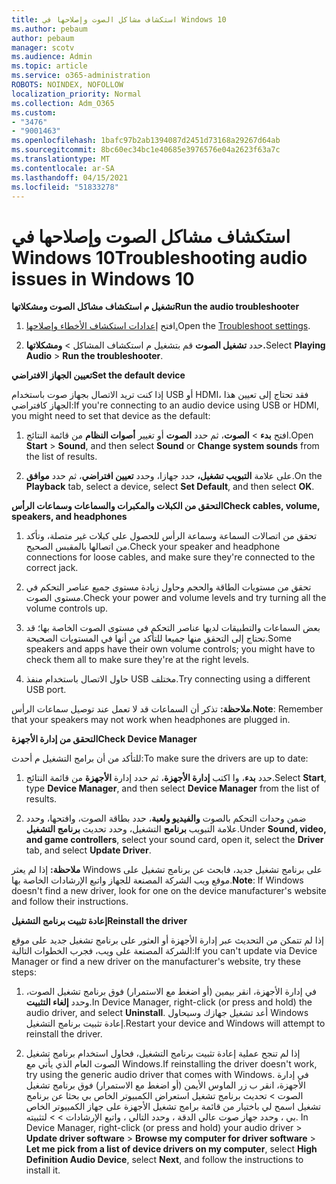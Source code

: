 ```yaml
---
title: استكشاف مشاكل الصوت وإصلاحها في Windows 10
ms.author: pebaum
author: pebaum
manager: scotv
ms.audience: Admin
ms.topic: article
ms.service: o365-administration
ROBOTS: NOINDEX, NOFOLLOW
localization_priority: Normal
ms.collection: Adm_O365
ms.custom:
- "3476"
- "9001463"
ms.openlocfilehash: 1bafc97b2ab1394087d2451d73168a29267d64ab
ms.sourcegitcommit: 8bc60ec34bc1e40685e3976576e04a2623f63a7c
ms.translationtype: MT
ms.contentlocale: ar-SA
ms.lasthandoff: 04/15/2021
ms.locfileid: "51833278"
---
```

# <a name="troubleshooting-audio-issues-in-windows-10"></a><span data-ttu-id="fa7d5-102">استكشاف مشاكل الصوت وإصلاحها في Windows 10</span><span class="sxs-lookup"><span data-stu-id="fa7d5-102">Troubleshooting audio issues in Windows 10</span></span>

<span data-ttu-id="fa7d5-103">**تشغيل م استكشاف مشاكل الصوت ومشكلاتها**</span><span class="sxs-lookup"><span data-stu-id="fa7d5-103">**Run the audio troubleshooter**</span></span>

1.  <span data-ttu-id="fa7d5-104">افتح [إعدادات استكشاف الأخطاء وإصلاحها.](ms-settings:troubleshoot)</span><span class="sxs-lookup"><span data-stu-id="fa7d5-104">Open the [Troubleshoot settings](ms-settings:troubleshoot).</span></span>

2.  <span data-ttu-id="fa7d5-105">حدد **تشغيل الصوت** قم بتشغيل م استكشاف المشاكل  >  **ومشكلاتها.**</span><span class="sxs-lookup"><span data-stu-id="fa7d5-105">Select **Playing Audio** > **Run the troubleshooter**.</span></span>

<span data-ttu-id="fa7d5-106">**تعيين الجهاز الافتراضي**</span><span class="sxs-lookup"><span data-stu-id="fa7d5-106">**Set the default device**</span></span>

<span data-ttu-id="fa7d5-107">إذا كنت تريد الاتصال بجهاز صوت باستخدام USB أو HDMI، فقد تحتاج إلى تعيين هذا الجهاز كافتراضي:</span><span class="sxs-lookup"><span data-stu-id="fa7d5-107">If you're connecting to an audio device using USB or HDMI, you might need to set that device as the default:</span></span>

1. <span data-ttu-id="fa7d5-108">افتح **بدء**  >  **الصوت**، ثم حدد **الصوت** أو تغيير **أصوات النظام** من قائمة النتائج.</span><span class="sxs-lookup"><span data-stu-id="fa7d5-108">Open **Start** > **Sound**, and then select **Sound** or **Change system sounds** from the list of results.</span></span>

2.  <span data-ttu-id="fa7d5-109">على علامة **التبويب تشغيل،** حدد جهازا، وحدد **تعيين افتراضي**، ثم حدد **موافق**.</span><span class="sxs-lookup"><span data-stu-id="fa7d5-109">On the **Playback** tab, select a device, select **Set Default**, and then select **OK**.</span></span>

<span data-ttu-id="fa7d5-110">**التحقق من الكبلات والمكبرات والسماعات وسماعات الرأس**</span><span class="sxs-lookup"><span data-stu-id="fa7d5-110">**Check cables, volume, speakers, and headphones**</span></span>

1. <span data-ttu-id="fa7d5-111">تحقق من اتصالات السماعة وسماعة الرأس للحصول على كبلات غير متصلة، وتأكد من اتصالها بالمقبس الصحيح.</span><span class="sxs-lookup"><span data-stu-id="fa7d5-111">Check your speaker and headphone connections for loose cables, and make sure they're connected to the correct jack.</span></span>

2. <span data-ttu-id="fa7d5-112">تحقق من مستويات الطاقة والحجم وحاول زيادة مستوى جميع عناصر التحكم في مستوى الصوت.</span><span class="sxs-lookup"><span data-stu-id="fa7d5-112">Check your power and volume levels and try turning all the volume controls up.</span></span>

3. <span data-ttu-id="fa7d5-113">بعض السماعات والتطبيقات لديها عناصر التحكم في مستوى الصوت الخاصة بها؛ قد تحتاج إلى التحقق منها جميعا للتأكد من أنها في المستويات الصحيحة.</span><span class="sxs-lookup"><span data-stu-id="fa7d5-113">Some speakers and apps have their own volume controls; you might have to check them all to make sure they're at the right levels.</span></span>

4. <span data-ttu-id="fa7d5-114">حاول الاتصال باستخدام منفذ USB مختلف.</span><span class="sxs-lookup"><span data-stu-id="fa7d5-114">Try connecting using a different USB port.</span></span>

<span data-ttu-id="fa7d5-115">**ملاحظة:** تذكر أن السماعات قد لا تعمل عند توصيل سماعات الرأس.</span><span class="sxs-lookup"><span data-stu-id="fa7d5-115">**Note**: Remember that your speakers may not work when headphones are plugged in.</span></span>

<span data-ttu-id="fa7d5-116">**التحقق من إدارة الأجهزة**</span><span class="sxs-lookup"><span data-stu-id="fa7d5-116">**Check Device Manager**</span></span>

<span data-ttu-id="fa7d5-117">للتأكد من أن برامج التشغيل م أحدث:</span><span class="sxs-lookup"><span data-stu-id="fa7d5-117">To make sure the drivers are up to date:</span></span>

1. <span data-ttu-id="fa7d5-118">حدد **بدء**، وا اكتب **إدارة الأجهزة**، ثم حدد إدارة **الأجهزة** من قائمة النتائج.</span><span class="sxs-lookup"><span data-stu-id="fa7d5-118">Select **Start**, type **Device Manager**, and then select **Device Manager** from the list of results.</span></span>

2. <span data-ttu-id="fa7d5-119">ضمن وحدات التحكم بالصوت **والفيديو ولعبة**، حدد بطاقة الصوت، وافتحها، وحدد علامة التبويب **برنامج** التشغيل، وحدد تحديث **برنامج التشغيل**.</span><span class="sxs-lookup"><span data-stu-id="fa7d5-119">Under **Sound, video, and game controllers**, select your sound card, open it, select the **Driver** tab, and select **Update Driver**.</span></span>

<span data-ttu-id="fa7d5-120">**ملاحظة:** إذا لم يعثر Windows على برنامج تشغيل جديد، فابحث عن برنامج تشغيل على موقع ويب الشركة المصنعة للجهاز واتبع الإرشادات الخاصة بها.</span><span class="sxs-lookup"><span data-stu-id="fa7d5-120">**Note**: If Windows doesn't find a new driver, look for one on the device manufacturer's website and follow their instructions.</span></span>

<span data-ttu-id="fa7d5-121">**إعادة تثبيت برنامج التشغيل**</span><span class="sxs-lookup"><span data-stu-id="fa7d5-121">**Reinstall the driver**</span></span>

<span data-ttu-id="fa7d5-122">إذا لم تتمكن من التحديث عبر إدارة الأجهزة أو العثور على برنامج تشغيل جديد على موقع الشركة المصنعة على ويب، فجرب الخطوات التالية:</span><span class="sxs-lookup"><span data-stu-id="fa7d5-122">If you can't update via Device Manager or find a new driver on the manufacturer's website, try these steps:</span></span>

1. <span data-ttu-id="fa7d5-123">في إدارة الأجهزة، انقر بيمين (أو اضغط مع الاستمرار) فوق برنامج تشغيل الصوت، وحدد **إلغاء التثبيت**.</span><span class="sxs-lookup"><span data-stu-id="fa7d5-123">In Device Manager, right-click (or press and hold) the audio driver, and select **Uninstall**.</span></span> <span data-ttu-id="fa7d5-124">أعد تشغيل جهازك وسيحاول Windows إعادة تثبيت برنامج التشغيل.</span><span class="sxs-lookup"><span data-stu-id="fa7d5-124">Restart your device and Windows will attempt to reinstall the driver.</span></span>

2. <span data-ttu-id="fa7d5-125">إذا لم تنجح عملية إعادة تثبيت برنامج التشغيل، فحاول استخدام برنامج تشغيل الصوت العام الذي يأتي مع Windows.</span><span class="sxs-lookup"><span data-stu-id="fa7d5-125">If reinstalling the driver doesn't work, try using the generic audio driver that comes with Windows.</span></span> <span data-ttu-id="fa7d5-126">في إدارة الأجهزة، انقر ب زر الماوس الأيمن (أو اضغط مع الاستمرار) فوق برنامج تشغيل الصوت > تحديث برنامج تشغيل استعراض الكمبيوتر الخاص بي بحثا عن برنامج تشغيل اسمح لي باختيار من قائمة برامج تشغيل الأجهزة على جهاز الكمبيوتر الخاص بي ، وحدد جهاز صوت عالي الدقة ، وحدد التالي ، واتبع الإرشادات  >    >  لتثبيته.  </span><span class="sxs-lookup"><span data-stu-id="fa7d5-126">In Device Manager, right-click (or press and hold) your audio driver > **Update driver software** > **Browse my computer for driver software** > **Let me pick from a list of device drivers on my computer**, select **High Definition Audio Device**, select **Next**, and follow the instructions to install it.</span></span>
